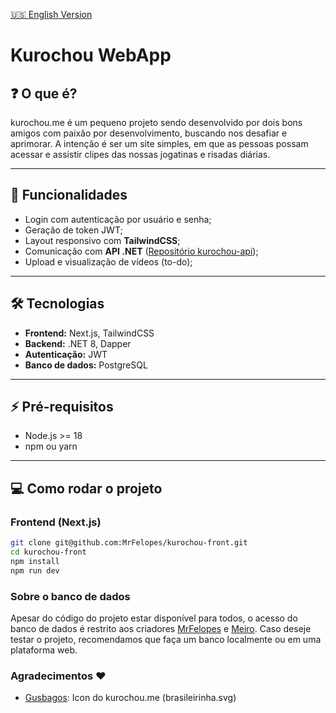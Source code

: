[🇺🇸 English Version](README.en.md)

# Kurochou WebApp
## ❓ O que é?
kurochou.me é um pequeno projeto sendo desenvolvido por dois bons amigos com paixão por desenvolvimento, buscando nos desafiar e aprimorar. A intenção é ser um site simples, em que as pessoas possam acessar e assistir clipes das nossas jogatinas e risadas diárias.


---

## 🚀 Funcionalidades

- Login com autenticação por usuário e senha;
- Geração de token JWT;
- Layout responsivo com **TailwindCSS**;
- Comunicação com **API .NET** ([Repositório kurochou-api](https://github.com/meirochun/kurochou-api));
- Upload e visualização de vídeos (to-do);

---

## 🛠 Tecnologias

- **Frontend:** Next.js, TailwindCSS
- **Backend:** .NET 8, Dapper
- **Autenticação:** JWT
- **Banco de dados:** PostgreSQL

---

## ⚡ Pré-requisitos

- Node.js >= 18
- npm ou yarn

---

## 💻 Como rodar o projeto

### Frontend (Next.js)
```bash
git clone git@github.com:MrFelopes/kurochou-front.git
cd kurochou-front
npm install
npm run dev
```

### Sobre o banco de dados
Apesar do código do projeto estar disponível para todos, o acesso do banco de dados é restrito aos criadores [MrFelopes](https://github.com/mrfelopes) e [Meiro](https://github.com/meirochun). Caso deseje testar o projeto, recomendamos que faça um banco localmente ou em uma plataforma web.

### Agradecimentos ❤
 - [Gusbagos](https://github.com/GustavodePaulaGorges): Icon do kurochou.me (brasileirinha.svg)
